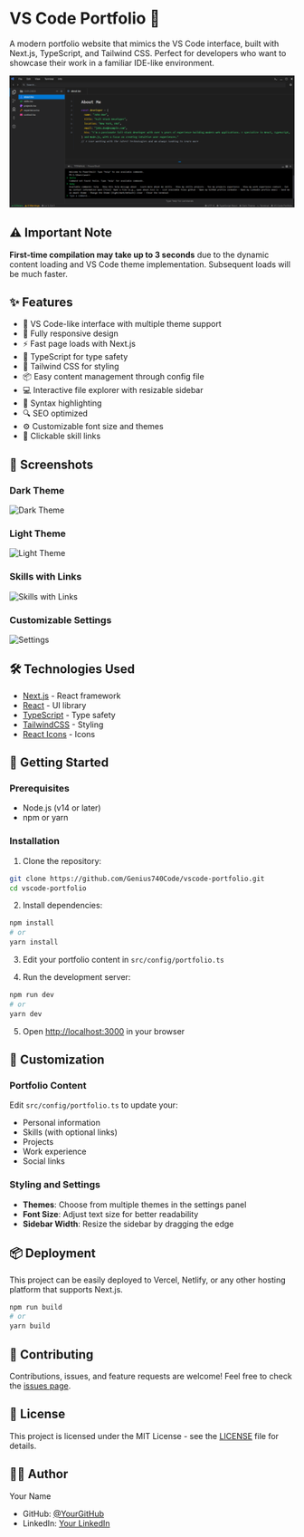 # VS Code Portfolio 🚀

A modern portfolio website that mimics the VS Code interface, built with Next.js, TypeScript, and Tailwind CSS. Perfect for developers who want to showcase their work in a familiar IDE-like environment.

![VS Code Portfolio](vscode.png)

## ⚠️ Important Note

**First-time compilation may take up to 3 seconds** due to the dynamic content loading and VS Code theme implementation. Subsequent loads will be much faster.

## ✨ Features

- 🎨 VS Code-like interface with multiple theme support
- 📱 Fully responsive design
- ⚡ Fast page loads with Next.js
- 🎯 TypeScript for type safety
- 🎨 Tailwind CSS for styling
- 📦 Easy content management through config file
- 💻 Interactive file explorer with resizable sidebar
- 📝 Syntax highlighting
- 🔍 SEO optimized
- ⚙️ Customizable font size and themes
- 🔗 Clickable skill links

## 📸 Screenshots

### Dark Theme
![Dark Theme](/public/dark-theme.png)

### Light Theme
![Light Theme](/public/light-theme.png)

### Skills with Links
![Skills with Links](/public/skills.png)

### Customizable Settings
![Settings](/public/settings.png)

## 🛠️ Technologies Used

- [Next.js](https://nextjs.org/) - React framework
- [React](https://reactjs.org/) - UI library
- [TypeScript](https://www.typescriptlang.org/) - Type safety
- [TailwindCSS](https://tailwindcss.com/) - Styling
- [React Icons](https://react-icons.github.io/react-icons/) - Icons

## 🚀 Getting Started

### Prerequisites

- Node.js (v14 or later)
- npm or yarn

### Installation

1. Clone the repository:
```bash
git clone https://github.com/Genius740Code/vscode-portfolio.git
cd vscode-portfolio
```

2. Install dependencies:
```bash
npm install
# or
yarn install
```

3. Edit your portfolio content in `src/config/portfolio.ts`

4. Run the development server:
```bash
npm run dev
# or
yarn dev
```

5. Open [http://localhost:3000](http://localhost:3000) in your browser

## 🎨 Customization

### Portfolio Content

Edit `src/config/portfolio.ts` to update your:
- Personal information
- Skills (with optional links)
- Projects
- Work experience
- Social links

### Styling and Settings

- **Themes**: Choose from multiple themes in the settings panel
- **Font Size**: Adjust text size for better readability
- **Sidebar Width**: Resize the sidebar by dragging the edge

## 📦 Deployment

This project can be easily deployed to Vercel, Netlify, or any other hosting platform that supports Next.js.

```bash
npm run build
# or
yarn build
```

## 🤝 Contributing

Contributions, issues, and feature requests are welcome! Feel free to check the [issues page](https://github.com/yourusername/vscode-portfolio/issues).

## 📝 License

This project is licensed under the MIT License - see the [LICENSE](LICENSE) file for details.

## 👨‍💻 Author

Your Name
- GitHub: [@YourGitHub](https://github.com/yourusername)
- LinkedIn: [Your LinkedIn](https://linkedin.com/in/your-profile)